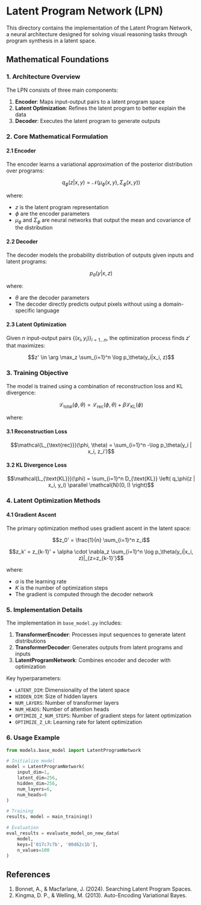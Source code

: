 # Latent Program Network (LPN)

This directory contains the implementation of the Latent Program Network, a neural architecture designed for solving visual reasoning tasks through program synthesis in a latent space.

## Mathematical Foundations

### 1. Architecture Overview

The LPN consists of three main components:

1. **Encoder**: Maps input-output pairs to a latent program space
2. **Latent Optimization**: Refines the latent program to better explain the data
3. **Decoder**: Executes the latent program to generate outputs

### 2. Core Mathematical Formulation

#### 2.1 Encoder
The encoder learns a variational approximation of the posterior distribution over programs:

```math
q_\phi(z|x, y) = \mathcal{N}(\mu_\phi(x,y), \Sigma_\phi(x,y))
```

where:
- $z$ is the latent program representation
- $\phi$ are the encoder parameters
- $\mu_\phi$ and $\Sigma_\phi$ are neural networks that output the mean and covariance of the distribution

#### 2.2 Decoder
The decoder models the probability distribution of outputs given inputs and latent programs:

```math
p_\theta(y|x, z)
```

where:
- $\theta$ are the decoder parameters
- The decoder directly predicts output pixels without using a domain-specific language

#### 2.3 Latent Optimization
Given $n$ input-output pairs $\{(x_i, y_i)\}_{i=1 \dots n}$, the optimization process finds $z'$ that maximizes:

```math
z' \in \arg \max_z \sum_{i=1}^n \log p_\theta(y_i|x_i, z)
```

### 3. Training Objective

The model is trained using a combination of reconstruction loss and KL divergence:

```math
\mathcal{L_{\text{total}}}(\phi, \theta) = \mathcal{L_{\text{rec}}}(\phi, \theta) + \beta \mathcal{L_{\text{KL}}}(\phi)
```

where:

#### 3.1 Reconstruction Loss
```math
\mathcal{L_{\text{rec}}}(\phi, \theta) = \sum_{i=1}^n -\log p_\theta(y_i | x_i, z_i')
```

#### 3.2 KL Divergence Loss
```math
\mathcal{L_{\text{KL}}}(\phi) = \sum_{i=1}^n D_{\text{KL}} \left( q_\phi(z | x_i, y_i) \parallel \mathcal{N}(0, I) \right)
```

### 4. Latent Optimization Methods

#### 4.1 Gradient Ascent
The primary optimization method uses gradient ascent in the latent space:

```math
z_0' = \frac{1}{n} \sum_{i=1}^n z_i
```
```math
z_k' = z_{k-1}' + \alpha \cdot \nabla_z \sum_{i=1}^n \log p_\theta(y_i|x_i, z)|_{z=z_{k-1}'}
```

where:
- $\alpha$ is the learning rate
- $K$ is the number of optimization steps
- The gradient is computed through the decoder network

### 5. Implementation Details

The implementation in `base_model.py` includes:

1. **TransformerEncoder**: Processes input sequences to generate latent distributions
2. **TransformerDecoder**: Generates outputs from latent programs and inputs
3. **LatentProgramNetwork**: Combines encoder and decoder with optimization

Key hyperparameters:
- `LATENT_DIM`: Dimensionality of the latent space
- `HIDDEN_DIM`: Size of hidden layers
- `NUM_LAYERS`: Number of transformer layers
- `NUM_HEADS`: Number of attention heads
- `OPTIMIZE_Z_NUM_STEPS`: Number of gradient steps for latent optimization
- `OPTIMIZE_Z_LR`: Learning rate for latent optimization

### 6. Usage Example

```python
from models.base_model import LatentProgramNetwork

# Initialize model
model = LatentProgramNetwork(
    input_dim=1,
    latent_dim=256,
    hidden_dim=256,
    num_layers=6,
    num_heads=8
)

# Training
results, model = main_training()

# Evaluation
eval_results = evaluate_model_on_new_data(
    model,
    keys=['017c7c7b', '00d62c1b'],
    n_values=100
)
```

## References

1. Bonnet, A., & Macfarlane, J. (2024). Searching Latent Program Spaces.
2. Kingma, D. P., & Welling, M. (2013). Auto-Encoding Variational Bayes.
